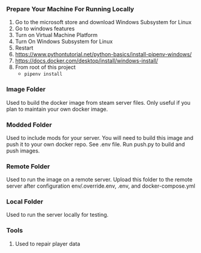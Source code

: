 ### Prepare Your Machine For Running Locally
1. Go to the microsoft store and download Windows Subsystem for Linux
2. Go to windows features
3. Turn on Virtual Machine Platform
4. Turn On Windows Subsystem for Linux
5. Restart
6. https://www.pythontutorial.net/python-basics/install-pipenv-windows/
7. https://docs.docker.com/desktop/install/windows-install/
8. From root of this project
   - `pipenv install`

### Image Folder
Used to build the docker image from steam server files. Only useful if you plan to maintain your own docker image.

### Modded Folder
Used to include mods for your server.
You will need to build this image and push it to your own docker repo.
See .env file. Run push.py to build and push images.

### Remote Folder
Used to run the image on a remote server. Upload this folder to the remote server after configuration env/.override.env, .env, and docker-compose.yml

### Local Folder
Used to run the server locally for testing.

### Tools
1. Used to repair player data